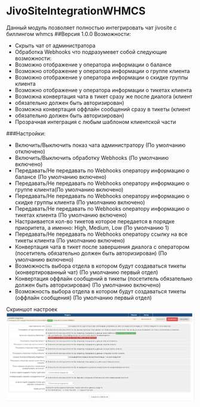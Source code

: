 # JivoSiteIntegrationWHMCS
Данный модуль позволяет полностью интегрировать чат jivosite c биллингом whmcs
##Версия 1.0.0
Возможности:
* Скрыть чат от администратора
* Обработка Webhooks что подразумевет собой следующие возможности:
* Возможно отображение у оператора информации о балансе
* Возможно отображение у оператора информации о группе клиента
* Возможно отображение у оператора информации о скидке группы клиента
* Возможно отображение у оператора информации о тикетах клиента
* Возможна конвертация чата в тикет сразу же после диалога (клиент
* обязательно должен быть авторизирован)
* Возможна конвертация оффлайн сообщений сразу в тикеты (клиент
* обязательно должен быть авторизирован)
* Прозрачная интеграция с любым шаблоном клиентской части

###Настройки:
* Включить/Выключить показ чата администратору (По умолчанию отключено)
* Включить/Выключить обработку Webhooks  (По умолчанию включено)
* Передавать/Не передавать по Webhooks оператору информацию о балансе (По
умолчанию включено)
* Передавать/Не передавать по Webhooks оператору информацию о группе
клиента(По умолчанию включено)
* Передавать/Не передавать по Webhooks оператору информацию о скидке
группы клиента (По умолчанию включено)
* Передавать/Не передавать по Webhooks оператору информацию о тикетах
клиента (По умолчанию включено)
* Настраивается кол-во тикетов которое передается в порядке приоритета, а
именно: High, Medium, Low (По умолчанию 1)
* Передавать/Не передавать по Webhooks оператору ссылку на все тикеты
клиента  (По умолчанию включено)
* Конвертация чата в тикет после завершения диалога с оператором
(посетитель обязательно должен быть авторизирован) (По умолчанию
включено)
* Возможность выбора отдела в котором будут создаваться тикеты
(конвертированный чат) (По умолчанию первый отдел)
* Конвертация оффлайн сообщений в тикеты (посетитель обязательно должен
быть авторизирован) (По умолчанию включено)
* Возможность выбора отдела в котором будут создаваться тикеты (оффлайн
сообщения) (По умолчанию первый отдел)

Скриншот настроек
![Настройки модуля](/image/1.0/configaddonmods.png)
